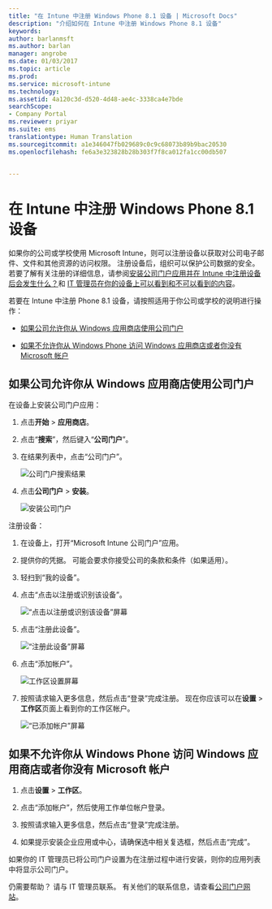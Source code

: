```yaml
---
title: "在 Intune 中注册 Windows Phone 8.1 设备 | Microsoft Docs"
description: "介绍如何在 Intune 中注册 Windows Phone 8.1 设备"
keywords: 
author: barlanmsft
ms.author: barlan
manager: angrobe
ms.date: 01/03/2017
ms.topic: article
ms.prod: 
ms.service: microsoft-intune
ms.technology: 
ms.assetid: 4a120c3d-d520-4d48-ae4c-3338ca4e7bde
searchScope:
- Company Portal
ms.reviewer: priyar
ms.suite: ems
translationtype: Human Translation
ms.sourcegitcommit: a1e346047fb029689c0c9c68073b89b9bac20530
ms.openlocfilehash: fe6a3e323828b28b303f7f8ca012fa1cc00db507


---
```



# <a name="enroll-your-windows-phone-81-device-in-intune"></a>在 Intune 中注册 Windows Phone 8.1 设备

如果你的公司或学校使用 Microsoft Intune，则可以注册设备以获取对公司电子邮件、文件和其他资源的访问权限。 注册设备后，组织可以保护公司数据的安全。 若要了解有关注册的详细信息，请参阅[安装公司门户应用并在 Intune 中注册设备后会发生什么？](what-happens-if-you-install-the-company-portal-app-and-enroll-your-device-in-intune-windows.md)和 [IT 管理员在你的设备上可以看到和不可以看到的内容](what-can-your-it-administrator-see-when-you-enroll-your-device-in-intune-windows.md)。


若要在 Intune 中注册 Phone 8.1 设备，请按照适用于你公司或学校的说明进行操作：

-   [如果公司允许你从 Windows 应用商店使用公司门户](#if-your-company-lets-you-use-the-company-portal-from-the-windows-store)

-   [如果不允许你从 Windows Phone 访问 Windows 应用商店或者你没有 Microsoft 帐户](#if-you-are-not-allowed-to-access-the-windows-store-from-your-windows-phone-or-if-you-do-not-have-a-microsoft-account)

## <a name="if-your-company-lets-you-use-the-company-portal-from-the-windows-store"></a>如果公司允许你从 Windows 应用商店使用公司门户
在设备上安装公司门户应用：

1.  点击**开始** &gt; **应用商店**。

2.  点击“**搜索**”，然后键入“**公司门户**”。

3.  在结果列表中，点击“公司门户”。

    ![公司门户搜索结果](./media/WP81-1-CP-search-store-v2.png)

4.  点击**公司门户** &gt; **安装**。

    ![安装公司门户](./media/WP81-2-CP-install-v2.png)

注册设备：

1.  在设备上，打开“Microsoft Intune 公司门户”应用。

2.  提供你的凭据。 可能会要求你接受公司的条款和条件（如果适用）。

3.  轻扫到“我的设备”。

4.  点击“点击以注册或识别该设备”。

    ![“点击以注册或识别该设备”屏幕](./media/WP81-enroll-1-swipe-my-devices.png)

5.  点击“注册此设备”。

    ![“注册此设备”屏幕](./media/WP81-enroll-2-enroll-this-device.png)

6.  点击“添加帐户”。

    ![工作区设置屏幕](./media/WP81-enroll-3-workplace-add-acct.png)

7.  按照请求输入更多信息，然后点击“登录”完成注册。 现在你应该可以在**设置** &gt; **工作区**页面上看到你的工作区帐户。

    ![“已添加帐户”屏幕](./media/WP81-enroll-4-account-added.png)

## <a name="if-you-are-not-allowed-to-access-the-windows-store-from-your-windows-phone-or-if-you-do-not-have-a-microsoft-account"></a>如果不允许你从 Windows Phone 访问 Windows 应用商店或者你没有 Microsoft 帐户

1.  点击**设置** &gt; **工作区**。

2.  点击“添加帐户”，然后使用工作单位帐户登录。

3.  按照请求输入更多信息，然后点击“登录”完成注册。

4.  如果提示安装企业应用或中心，请确保选中相关复选框，然后点击“完成”。

如果你的 IT 管理员已将公司门户设置为在注册过程中进行安装，则你的应用列表中将显示公司门户。

仍需要帮助？ 请与 IT 管理员联系。 有关他们的联系信息，请查看[公司门户网站](http://portal.manage.microsoft.com)。



<!--HONumber=Jan17_HO1-->


